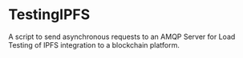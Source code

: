 # TestingIPFS
A script to send asynchronous requests to an AMQP Server for Load Testing of IPFS integration to a blockchain platform.

